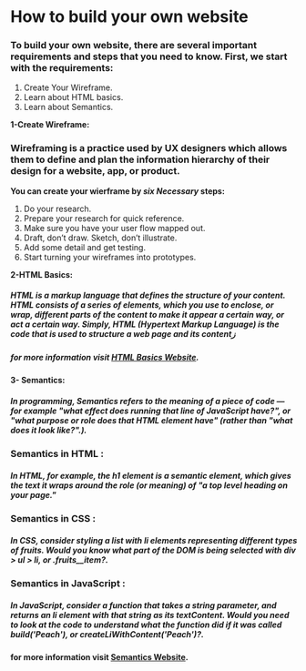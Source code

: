 # How to build your own website
### To build your own website, there are several important requirements and steps that you need to know. First, we start with the requirements:
1. Create Your Wireframe.
2. Learn about HTML basics.
3. Learn about Semantics.

**1-Create Wireframe:**
### Wireframing is a practice used by UX designers which allows them to define and plan the information hierarchy of their design for a website, app, or product. 
**You can create your wierframe by _six Necessary_ steps:**
1. Do your research.
2. Prepare your research for quick reference.
3.  Make sure you have your user flow mapped out.
4.   Draft, don’t draw. Sketch, don’t illustrate.
5.   Add some detail and get testing.
6.   Start turning your wireframes into prototypes.


**2-HTML Basics:**
##### HTML is a markup language that defines the structure of your content. HTML consists of a series of elements, which you use to enclose, or wrap, different parts of the content to make it appear a certain way, or act a certain way. Simply, HTML (Hypertext Markup Language) is the code that is used to structure a web page and its contentز
##### for more information visit [HTML Basics Website](https://developer.mozilla.org/en-US/docs/Learn/Getting_started_with_the_web/HTML_basics).
**3- Semantics:**
#####  In programming, Semantics refers to the meaning of a piece of code — for example "what effect does running that line of JavaScript have?", or "what purpose or role does that HTML element have" (rather than "what does it look like?".).
### Semantics in HTML :
##### In HTML, for example, the _h1_ element is a semantic element, which gives the text it wraps around the role (or meaning) of "a top level heading on your page."
  ### Semantics in CSS :
  ##### In CSS, consider styling a list with li elements representing different types of fruits. Would you know what part of the DOM is being selected with div > ul > li, or .fruits__item?.
  ### Semantics in JavaScript :
  ##### In JavaScript, consider a function that takes a string parameter, and returns an _li element_ with that string as its textContent. Would you need to look at the code to understand what the function did if it was called build('Peach'), or createLiWithContent('Peach')?.
  #### for more information visit [Semantics Website](https://developer.mozilla.org/en-US/docs/Glossary/Semantics).

